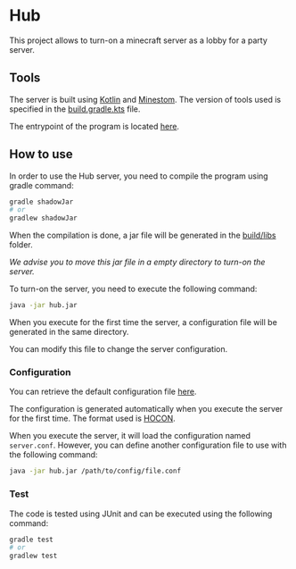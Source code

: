 # Hub

This project allows to turn-on a minecraft server as a lobby for a party server.

## Tools

The server is built using [Kotlin](https://kotlinlang.org/) and [Minestom](https://github.com/Minestom/Minestom).
The version of tools used is specified in the [build.gradle.kts](build.gradle.kts) file.

The entrypoint of the program is located [here](src/main/kotlin/fr/rushy/hub/Main.kt).

## How to use

In order to use the Hub server, you need to compile the program using gradle command:

```bash
gradle shadowJar
# or
gradlew shadowJar
```

When the compilation is done, a jar file will be generated in the [build/libs](build/libs) folder.

_We advise you to move this jar file in a empty directory to turn-on the server._

To turn-on the server, you need to execute the following command:

```bash
java -jar hub.jar
```

When you execute for the first time the server, a configuration file will be generated in the same directory.

You can modify this file to change the server configuration.

### Configuration

You can retrieve the default configuration file [here](src/main/resources/server.conf).

The configuration is generated automatically when you execute the server for the first time.
The format used is [HOCON](https://github.com/lightbend/config#using-hocon-the-json-superset).

When you execute the server, it will load the configuration named `server.conf`.
However, you can define another configuration file to use with the following command:

```bash
java -jar hub.jar /path/to/config/file.conf
```

### Test

The code is tested using JUnit and can be executed using the following command:

```bash
gradle test
# or
gradlew test
```